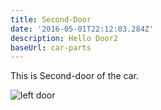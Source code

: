 ```yaml
---
title: Second-Door
date: '2016-05-01T22:12:03.284Z'
description: Hello Door2
baseUrl: car-parts
---
```

This is Second-door of the car.

![left door](/img/car-door-png-4.png)
